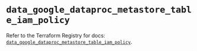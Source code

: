 # `data_google_dataproc_metastore_table_iam_policy`

Refer to the Terraform Registry for docs: [`data_google_dataproc_metastore_table_iam_policy`](https://registry.terraform.io/providers/hashicorp/google-beta/6.28.0/docs/data-sources/google_dataproc_metastore_table_iam_policy).

